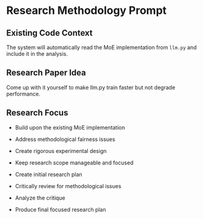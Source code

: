 # Research Methodology Prompt

## Existing Code Context
The system will automatically read the MoE implementation from `llm.py` and include it in the analysis.

## Research Paper Idea
Come up with it yourself to make llm.py train faster but not degrade performance.

## Research Focus
- Build upon the existing MoE implementation
- Address methodological fairness issues
- Create rigorous experimental design
- Keep research scope manageable and focused

- Create initial research plan
- Critically review for methodological issues
- Analyze the critique
- Produce final focused research plan